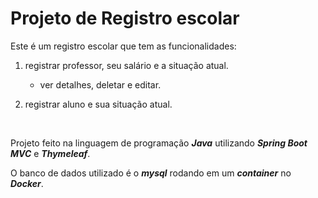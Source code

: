 # Projeto de Registro escolar

Este é um registro escolar que tem as funcionalidades:

1. registrar professor, seu salário e a situação atual.

   - ver detalhes, deletar e editar.

2. registrar aluno e sua situação atual. 

   ​

Projeto feito na linguagem de programação **_Java_** utilizando **_Spring Boot MVC_** e **_Thymeleaf_**.

O banco de dados utilizado é o **_mysql_** rodando em um **_container_** no **_Docker_**.